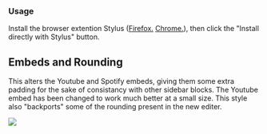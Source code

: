### Usage
Install the browser extention Stylus ([Firefox.](https://addons.mozilla.org/en-US/firefox/addon/styl-us/) [Chrome.](https://chrome.google.com/webstore/detail/stylus/clngdbkpkpeebahjckkjfobafhncgmne)), then click the "Install directly with Stylus" button.

## Embeds and Rounding
This alters the Youtube and Spotify embeds, giving them some extra padding for the sake of consistancy with other sidebar blocks. The Youtube embed has been changed to work much better at a small size. This style also "backports" some of the rounding present in the new editer.
<p align="left">
  <a target="_blank" rel="noopener noreferrer" href="https://github.com/AnthemV/GNOME-CSS/raw/main/LKTweaks-E&R.user.styl">
    <img src="https://img.shields.io/badge/Install%20directly%20with-Stylus-116b59.svg?longCache=true&style=flat"/>
  </a>
 </p>
